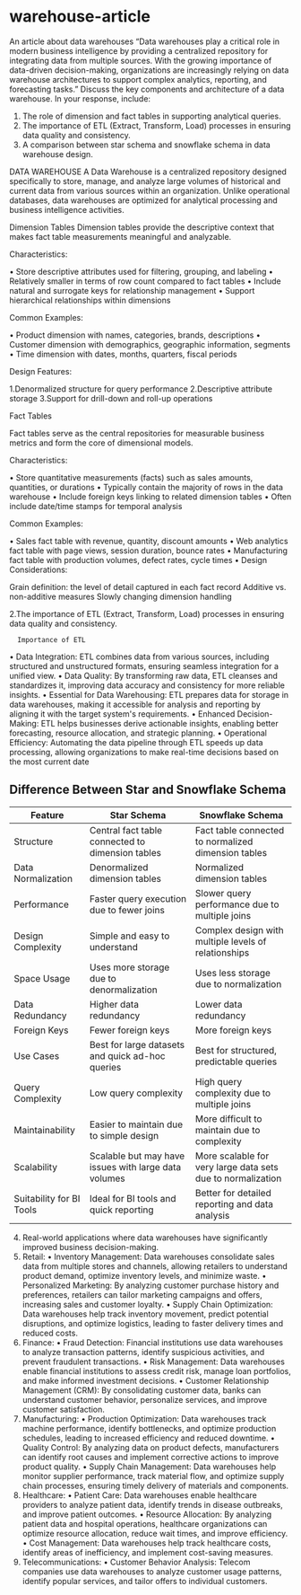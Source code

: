 # warehouse-article
An article about data warehouses
“Data warehouses play a critical role in modern business intelligence by providing a centralized repository for integrating data from multiple sources. With the growing importance of
 data-driven decision-making, organizations are increasingly relying on data warehouse architectures to support complex analytics, reporting, and forecasting tasks.”
Discuss the key components and architecture of a data warehouse. In your response, include:
1. The role of dimension and fact tables in supporting analytical queries.
2. The importance of ETL (Extract, Transform, Load) processes in ensuring data quality and consistency.
3. A comparison between star schema and snowflake schema in data warehouse design.
    
DATA WAREHOUSE
A Data Warehouse is a centralized repository designed specifically to store, manage, and analyze large volumes of historical and current data from various sources within an organization. Unlike operational databases, data warehouses are optimized for analytical processing and business intelligence activities.

Dimension Tables
Dimension tables provide the descriptive context that makes fact table measurements meaningful and analyzable.

Characteristics:

•	Store descriptive attributes used for filtering, grouping, and labeling
•	Relatively smaller in terms of row count compared to fact tables
•	Include natural and surrogate keys for relationship management
•	Support hierarchical relationships within dimensions

Common Examples:

•	Product dimension with names, categories, brands, descriptions
•	Customer dimension with demographics, geographic information, segments
•	Time dimension with dates, months, quarters, fiscal periods

Design Features:

1.Denormalized structure for query performance
2.Descriptive attribute storage
3.Support for drill-down and roll-up operations

Fact Tables

Fact tables serve as the central repositories for measurable business metrics and form the core of dimensional models.

Characteristics:

•	Store quantitative measurements (facts) such as sales amounts, quantities, or durations
•	Typically contain the majority of rows in the data warehouse
•	Include foreign keys linking to related dimension tables
•	Often include date/time stamps for temporal analysis

Common Examples:

•	Sales fact table with revenue, quantity, discount amounts
•	Web analytics fact table with page views, session duration, bounce rates
•	Manufacturing fact table with production volumes, defect rates, cycle times
•	Design Considerations:

Grain definition: the level of detail captured in each fact record
Additive vs. non-additive measures
Slowly changing dimension handling

2.The importance of ETL (Extract, Transform, Load) processes in ensuring data quality and consistency.


      Importance of ETL

•	Data Integration: ETL combines data from various sources, including structured and unstructured formats, ensuring seamless integration for a unified view.
•	Data Quality: By transforming raw data, ETL cleanses and standardizes it, improving data accuracy and consistency for more reliable insights.
•	Essential for Data Warehousing: ETL prepares data for storage in data warehouses, making it accessible for analysis and reporting by aligning it with the target system's requirements.
•	Enhanced Decision-Making: ETL helps businesses derive actionable insights, enabling better forecasting, resource allocation, and strategic planning.
•	Operational Efficiency: Automating the data pipeline through ETL speeds up data processing, allowing organizations to make real-time decisions based on the most current date
## Difference Between Star and Snowflake Schema

| Feature                 | Star Schema                                           | Snowflake Schema                                           |
|-------------------------|-------------------------------------------------------|------------------------------------------------------------|
| Structure               | Central fact table connected to dimension tables     | Fact table connected to normalized dimension tables        |
| Data Normalization      | Denormalized dimension tables                        | Normalized dimension tables                                |
| Performance             | Faster query execution due to fewer joins           | Slower query performance due to multiple joins             |
| Design Complexity       | Simple and easy to understand                        | Complex design with multiple levels of relationships       |
| Space Usage             | Uses more storage due to denormalization             | Uses less storage due to normalization                     |
| Data Redundancy         | Higher data redundancy                               | Lower data redundancy                                      |
| Foreign Keys            | Fewer foreign keys                                   | More foreign keys                                          |
| Use Cases               | Best for large datasets and quick ad-hoc queries     | Best for structured, predictable queries                   |
| Query Complexity        | Low query complexity                                 | High query complexity due to multiple joins                |
| Maintainability         | Easier to maintain due to simple design              | More difficult to maintain due to complexity               |
| Scalability             | Scalable but may have issues with large data volumes | More scalable for very large data sets due to normalization |
| Suitability for BI Tools| Ideal for BI tools and quick reporting               | Better for detailed reporting and data analysis            |

4. Real-world applications where data warehouses have significantly improved business decision-making.
1. Retail:
•	Inventory Management:
Data warehouses consolidate sales data from multiple stores and channels, allowing retailers to understand product demand, optimize inventory levels, and minimize waste. 
•	Personalized Marketing:
By analyzing customer purchase history and preferences, retailers can tailor marketing campaigns and offers, increasing sales and customer loyalty. 
•	Supply Chain Optimization:
Data warehouses help track inventory movement, predict potential disruptions, and optimize logistics, leading to faster delivery times and reduced costs. 
2. Finance:
•	Fraud Detection:
Financial institutions use data warehouses to analyze transaction patterns, identify suspicious activities, and prevent fraudulent transactions. 
•	Risk Management:
Data warehouses enable financial institutions to assess credit risk, manage loan portfolios, and make informed investment decisions. 
•	Customer Relationship Management (CRM):
By consolidating customer data, banks can understand customer behavior, personalize services, and improve customer satisfaction. 
3. Manufacturing:
•	Production Optimization:
Data warehouses track machine performance, identify bottlenecks, and optimize production schedules, leading to increased efficiency and reduced downtime.
•	Quality Control:
By analyzing data on product defects, manufacturers can identify root causes and implement corrective actions to improve product quality.
•	Supply Chain Management:
Data warehouses help monitor supplier performance, track material flow, and optimize supply chain processes, ensuring timely delivery of materials and components. 
4. Healthcare:
•	Patient Care:
Data warehouses enable healthcare providers to analyze patient data, identify trends in disease outbreaks, and improve patient outcomes.
•	Resource Allocation:
By analyzing patient data and hospital operations, healthcare organizations can optimize resource allocation, reduce wait times, and improve efficiency.
•	Cost Management:
Data warehouses help track healthcare costs, identify areas of inefficiency, and implement cost-saving measures. 
5. Telecommunications:
•	Customer Behavior Analysis:
Telecom companies use data warehouses to analyze customer usage patterns, identify popular services, and tailor offers to individual customers.

